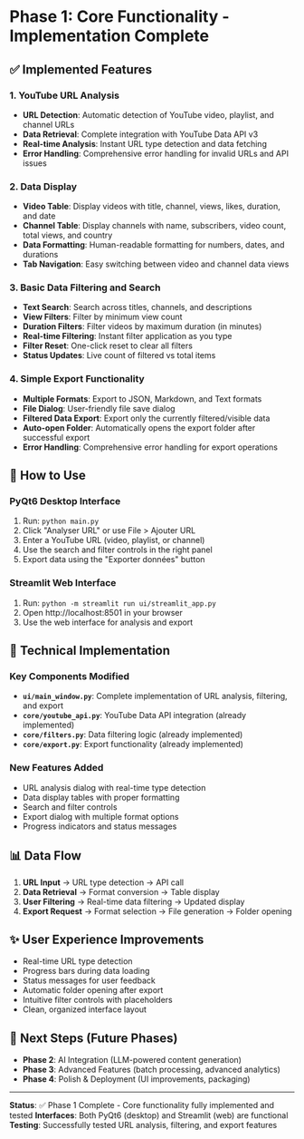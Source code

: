# Phase 1: Core Functionality - Implementation Complete

## ✅ Implemented Features

### 1. YouTube URL Analysis
- **URL Detection**: Automatic detection of YouTube video, playlist, and channel URLs
- **Data Retrieval**: Complete integration with YouTube Data API v3
- **Real-time Analysis**: Instant URL type detection and data fetching
- **Error Handling**: Comprehensive error handling for invalid URLs and API issues

### 2. Data Display
- **Video Table**: Display videos with title, channel, views, likes, duration, and date
- **Channel Table**: Display channels with name, subscribers, video count, total views, and country
- **Data Formatting**: Human-readable formatting for numbers, dates, and durations
- **Tab Navigation**: Easy switching between video and channel data views

### 3. Basic Data Filtering and Search
- **Text Search**: Search across titles, channels, and descriptions
- **View Filters**: Filter by minimum view count
- **Duration Filters**: Filter videos by maximum duration (in minutes)
- **Real-time Filtering**: Instant filter application as you type
- **Filter Reset**: One-click reset to clear all filters
- **Status Updates**: Live count of filtered vs total items

### 4. Simple Export Functionality
- **Multiple Formats**: Export to JSON, Markdown, and Text formats
- **File Dialog**: User-friendly file save dialog
- **Filtered Data Export**: Export only the currently filtered/visible data
- **Auto-open Folder**: Automatically opens the export folder after successful export
- **Error Handling**: Comprehensive error handling for export operations

## 🚀 How to Use

### PyQt6 Desktop Interface
1. Run: `python main.py`
2. Click "Analyser URL" or use File > Ajouter URL
3. Enter a YouTube URL (video, playlist, or channel)
4. Use the search and filter controls in the right panel
5. Export data using the "Exporter données" button

### Streamlit Web Interface
1. Run: `python -m streamlit run ui/streamlit_app.py`
2. Open http://localhost:8501 in your browser
3. Use the web interface for analysis and export

## 🔧 Technical Implementation

### Key Components Modified
- **`ui/main_window.py`**: Complete implementation of URL analysis, filtering, and export
- **`core/youtube_api.py`**: YouTube Data API integration (already implemented)
- **`core/filters.py`**: Data filtering logic (already implemented)
- **`core/export.py`**: Export functionality (already implemented)

### New Features Added
- URL analysis dialog with real-time type detection
- Data display tables with proper formatting
- Search and filter controls
- Export dialog with multiple format options
- Progress indicators and status messages

## 📊 Data Flow
1. **URL Input** → URL type detection → API call
2. **Data Retrieval** → Format conversion → Table display
3. **User Filtering** → Real-time data filtering → Updated display
4. **Export Request** → Format selection → File generation → Folder opening

## ✨ User Experience Improvements
- Real-time URL type detection
- Progress bars during data loading
- Status messages for user feedback
- Automatic folder opening after export
- Intuitive filter controls with placeholders
- Clean, organized interface layout

## 🎯 Next Steps (Future Phases)
- **Phase 2**: AI Integration (LLM-powered content generation)
- **Phase 3**: Advanced Features (batch processing, advanced analytics)
- **Phase 4**: Polish & Deployment (UI improvements, packaging)

---

**Status**: ✅ Phase 1 Complete - Core functionality fully implemented and tested
**Interfaces**: Both PyQt6 (desktop) and Streamlit (web) are functional
**Testing**: Successfully tested URL analysis, filtering, and export features